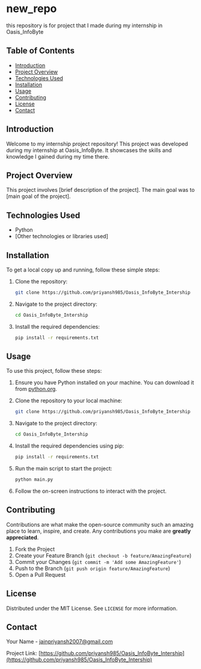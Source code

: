 # new_repo
this repository is for project that I made during my internship in Oasis_InfoByte
## Table of Contents
- [Introduction](#introduction)
- [Project Overview](#project-overview)
- [Technologies Used](#technologies-used)
- [Installation](#installation)
- [Usage](#usage)
- [Contributing](#contributing)
- [License](#license)
- [Contact](#contact)

## Introduction
Welcome to my internship project repository! This project was developed during my internship at Oasis_InfoByte. It showcases the skills and knowledge I gained during my time there.

## Project Overview
This project involves [brief description of the project]. The main goal was to [main goal of the project]. 

## Technologies Used
- Python
- [Other technologies or libraries used]

## Installation
To get a local copy up and running, follow these simple steps:

1. Clone the repository:
    ```sh
    git clone https://github.com/priyansh985/Oasis_InfoByte_Intership
    ```
2. Navigate to the project directory:
    ```sh
    cd Oasis_InfoByte_Intership
    ```
3. Install the required dependencies:
    ```sh
    pip install -r requirements.txt
    ```

## Usage
To use this project, follow these steps:

1. Ensure you have Python installed on your machine. You can download it from [python.org](https://www.python.org/).

2. Clone the repository to your local machine:
    ```sh
    git clone https://github.com/priyansh985/Oasis_InfoByte_Intership
    ```

3. Navigate to the project directory:
    ```sh
    cd Oasis_InfoByte_Intership
    ```

4. Install the required dependencies using pip:
    ```sh
    pip install -r requirements.txt
    ```

5. Run the main script to start the project:
    ```sh
    python main.py
    ```

6. Follow the on-screen instructions to interact with the project.

## Contributing
Contributions are what make the open-source community such an amazing place to learn, inspire, and create. Any contributions you make are **greatly appreciated**.

1. Fork the Project
2. Create your Feature Branch (`git checkout -b feature/AmazingFeature`)
3. Commit your Changes (`git commit -m 'Add some AmazingFeature'`)
4. Push to the Branch (`git push origin feature/AmazingFeature`)
5. Open a Pull Request

## License
Distributed under the MIT License. See `LICENSE` for more information.

## Contact
Your Name - [jainpriyansh2007@gmail.com](mailto:jainpriyansh2007@gmail.com)

Project Link: [https://github.com/priyansh985/Oasis_InfoByte_Intership](https://github.com/priyansh985/Oasis_InfoByte_Intership)